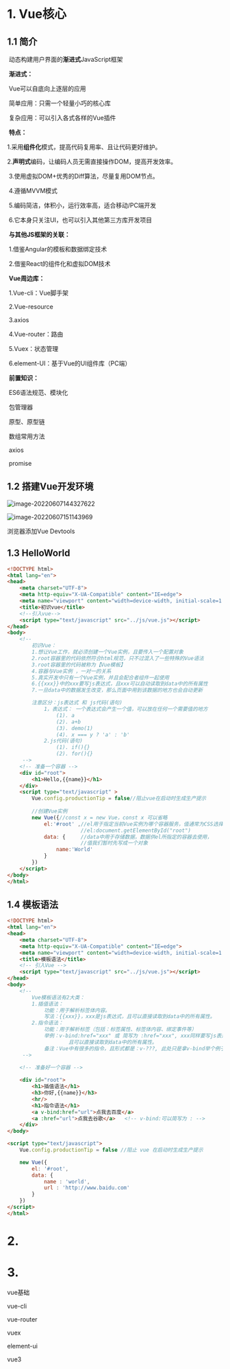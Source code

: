 # 1. Vue核心

## 1.1 简介

​		动态构建用户界面的**渐进式**JavaScript框架

​		**渐进式：**

​		Vue可以自底向上逐层的应用

​		简单应用：只需一个轻量小巧的核心库

​		复杂应用：可以引入各式各样的Vue插件

​		**特点：**

​		1.采用**组件化**模式，提高代码复用率、且让代码更好维护。

​		2.**声明式**编码，让编码人员无需直接操作DOM，提高开发效率。

​		3.使用虚拟DOM+优秀的Diff算法，尽量复用DOM节点。

​		4.遵循MVVM模式

​		5.编码简洁，体积小，运行效率高，适合移动/PC端开发

​		6.它本身只关注UI，也可以引入其他第三方库开发项目

​		**与其他JS框架的关联：**

​		1.借鉴Angular的模板和数据绑定技术

​		2.借鉴React的组件化和虚拟DOM技术

​		**Vue周边库：**

​		1.Vue-cli：Vue脚手架

​		2.Vue-resource

​		3.axios

​		4.Vue-router：路由

​		5.Vuex：状态管理

​		6.element-UI：基于Vue的UI组件库（PC端）

​		**前置知识：**

​		ES6语法规范、模块化

​		包管理器

​		原型、原型链

​		数组常用方法

​		axios

​		promise



## 1.2 搭建Vue开发环境

![image-20220607144327622](https://raw.githubusercontent.com/Jayfei-Wu/NotePic/master/pic/image-20220607144327622.png)

![image-20220607151143969](https://raw.githubusercontent.com/Jayfei-Wu/NotePic/master/pic/image-20220607151143969.png)

浏览器添加Vue Devtools

## 1.3 HelloWorld

```html
<!DOCTYPE html>
<html lang="en">
<head>
    <meta charset="UTF-8">
    <meta http-equiv="X-UA-Compatible" content="IE=edge">
    <meta name="viewport" content="width=device-width, initial-scale=1.0">
    <title>初识vue</title>
    <!--引入vue-->
    <script type="text/javascript" src="../js/vue.js"></script>
</head>
<body>
    <!-- 
        初识Vue：
        1.想让Vue工作，就必须创建一个Vue实例，且要传入一个配置对象
        2.root容器里的代码依然符合html规范，只不过混入了一些特殊的Vue语法
        3.root容器里的代码被称为【Vue模板】
        4.容器与Vue实例 ，一对一的关系
        5.真实开发中只有一个Vue实例，并且会配合者组件一起使用
        6.{{xxx}}中的xxx要写js表达式，且xxx可以自动读取到data中的所有属性
        7.一旦data中的数据发生改变，那么页面中用到该数据的地方也会自动更新

        注意区分：js表达式 和 js代码(语句)
            1，表达式： 一个表达式会产生一个值，可以放在任何一个需要值的地方
                (1). a
                (2). a+b
                (3). demo(1)
                (4). x === y ? 'a' : 'b'
            2.js代码(语句)
                (1). if(){}
                (2). for(){}
     -->
    <!-- 准备一个容器 -->
    <div id="root">
        <h1>Hello,{{name}}</h1>
    </div>
    <script type="text/javascript" >
        Vue.config.productionTip = false//阻止vue在启动时生成生产提示
        
        //创建Vue实例
        new Vue({//const x = new Vue，const x 可以省略
            el:'#root' ,//el用于指定当前Vue实例为哪个容器服务，值通常为CSS选择器字符串
                        //el:document.getElementById("root") 
            data: {     //data中用于存储数据，数据供el所指定的容器去使用，
                        //值我们暂时先写成一个对象
                name:'World'
            }
        })
    </script>
</body>
</html>
```

## 1.4 模板语法

```html
<!DOCTYPE html>
<html lang="en">
<head>
    <meta charset="UTF-8">
    <meta http-equiv="X-UA-Compatible" content="IE=edge">
    <meta name="viewport" content="width=device-width, initial-scale=1.0">
    <title>模板语法</title>
    <!-- 引入Vue -->
    <script type="text/javascript" src="../js/vue.js"></script>
</head>
<body>
    <!-- 
        Vue模板语法有2大类：
        1.插值语法：
            功能：用于解析标签体内容。
            写法：{{xxx}}，xxx是js表达式，且可以直接读取到data中的所有属性。
        2.指令语法：
            功能：用于解析标签（包括：标签属性、标签体内容、绑定事件等）
            举例：v-bind:href="xxx" 或 简写为 :href="xxx", xxx同样要写js表达式。
                    且可以直接读取到data中的所有属性。
            备注：Vue中有很多的指令，且形式都是：v-???, 此处只是拿v-bind举个例子。
     -->

    <!-- 准备好一个容器 -->
    
    <div id="root">
        <h1>插值语法</h1>
        <h3>你好,{{name}}</h3>
        <hr/>
        <h1>指令语法</h1>
        <a v-bind:href="url">点我去百度</a>
        <a :href="url">点我去谷歌</a>   <!-- v-bind:可以简写为 : -->
    </div>
</body>

<script type="text/javascript">
    Vue.config.productionTip = false //阻止 vue 在启动时生成生产提示

    new Vue({
        el: '#root',
        data: {
            name : 'world',
            url : 'http://www.baidu.com'
        }
    })
</script>
</html>
```























































# 2.

# 3.

vue基础

vue-cli

vue-router

vuex

element-ui

vue3


